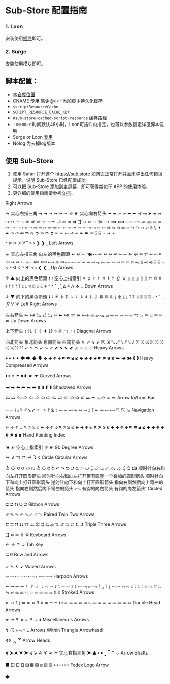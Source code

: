 # Sub-Store 配置指南


### 1. Loon
安装使用[插件](https://github.com/Keywos/rule/raw/main/Sub-Store/Sub-Store.plugin)即可。
### 2. Surge
安装使用[模块](https://github.com/Keywos/rule/raw/main/Sub-Store/Sub-Store.sgmodule)即可。
## 脚本配置：
* [本仓库位置](https://github.com/Keywos/Sub-Store/tree/feature-scriptResourceCache)
* CNAME 专用 感谢[@小一](https://github.com/xream/Sub-Store/tree/feature/scriptResourceCache/backend/src/utils)添加脚本持久化缓存 
* `$scriptResourceCache`
* `SCRIPT_RESOURCE_CACHE_KEY`
* `#sub-store-cached-script-resource` 缓存路径
* `TIMEDKEY` 时间默认48小时，Loon可插件内指定，也可以参数指定详见脚本说明
* Surge or Loon [专用](https://github.com/Keywos/rule/raw/main/cname.js)
* Nolog 为去掉log版本
## 使用 Sub-Store
1. 使用 Safari 打开这个 https://sub.store 如网页正常打开并且未弹出任何错误提示，说明 Sub-Store 已经配置成功。
2. 可以把 Sub-Store 添加到主屏幕，即可获得类似于 APP 的使用体验。
3. 更详细的使用指南请参考[文档](https://www.notion.so/Sub-Store-6259586994d34c11a4ced5c406264b46)。

Right Arrows

→
实心右指三角
➔
➜
➝
➞
🠖
🠒
☞
☛
实心向右箭头
➟
➠
➢
➣
➥
➦
↛
↝
➤
↠
↣
↦
↬
⇀
⇁
⇒
⇏
⇛
⇝
⇢
⇥
⇨
⇰
⇴
⇉
⇶
⇸
⇻
⇾
⟴
⟶
⟹
⟾
⟼
⟿
⤀
⤁
⤅
⤃
⤇
⤍
⤏
⤐
⤑
⤔
⤕
⤖
⤗
⤘
⤚
⤜
⤞
⤠
⤳
⥇
⥓
⥗
⥟
⥛
⥬
⥭
⥤
⥰
⥅
⥱
⥲
⥴
⥵
⥸
⥹
➧
➨
➩
➪
➫
➬
➭
➮
➯
➱
➲
➳
➵
➸
➺
➻
➼
➽
➾
⍄
⍈
⍆
➙
➛
>
˃
ᐅ
ᐉ
ᐳ
ᗒ
⃕
⃗
»
›
❯
❱
˲
Left Arrows

←
实心左指三角
向左的黑色箭頭
🠔
↚
🠐
☚
↜
↞
↢
↤
↫
↼
↽
⇐
⇍
⇚
⇇
⇜
⇠
⇤
⇦
⇷
⇺
⇽
⟵
⟸
⟽
⟻
⤂
⤆
⤌
⤎
⤙
⤛
⤝
⤟
⥆
⥒
⥖
⥚
⥞
⥪
⥫
⥢
⥳
⥶
⥷
⥺
⍃
⍇
⍅
<
˂
ᐊ
ᐸ
ᑉ
ᗕ
⃖
«
‹
❮
❰
˱
Up Arrows

↑
▲
向上的黑色箭頭
🠕
🠑
空心上指索引
↟
↥
↾
↿
⇑
⇞
⇡
⇪
⇧
⇫
⇬
⇭
⇮
⇯
⇈
⟰
⤊
⤉
⤒
⥉
⥔
⥘
⥜
⥠
⥣
⍐
⍓
⍍
⍏
^
˄
ˆ
˰
̑
̭
ᐃ
ᐞ
ᐱ
ᗑ
ᛣ
Down Arrows

↓
▼
向下的黑色箭頭
🠗
🠓
☟
↡
↧
⇂
⇃
⇓
⇟
⇣
⇩
⇊
⟱
⤋
⤈
⤓
⥕
⥙
⥝
⥡
⥥
⍗
⍌
⍔
⍖
˅
ˇ
ˬ
̬
ᐁ
ᐯ
ᗐ
Left Right Arrows

左右箭头
↭
↮
↹
⇄
⇆
⇿
⬌
⇔
⇌
⇹
⟷
⤄
⥂
⥃
⥄
⥈
⥊
⥋
⥎
⥐
⇋
⥦
⥧
⥨
⥩
⬄
⇼
Up Down Arrows

上下箭头
↨
⇅
⇕
⇳
⬍
⇵
⥮
⥯
⥌
⥍
⥏
⥑
Diagonal Arrows

西北箭头
东北箭头
东南箭头
西南箭头
⇖
⇗
⇘
⇙
⇱
⇲
⤡
⤢
⤣
⤤
⤥
⤦
⤧
⤨
⤩
⤪
⤭
⤮
⤯
⤰
⤱
⤲
➶
➴
➷
➹
➘
➚
⬈
⬉
⬊
⬋
⬀
⬁
⬂
⬃
Heavy Arrows

🠸
🠺
🠻
🠹
🡄
🡆
🡅
🡇
🡸
🡺
🡹
🡻
🡼
🡽
🡾
🡿
🢀
🢂
🢁
🢃
🢄
🢅
🢆
🢇
➨
➜
➽
❰
❱
Heavy Compressed Arrows

🠼
🠾
🠽
🠿
🡀
🡂
🡁
🡃
Curved Arrows

⮨
⮩
⮪
⮫
➥
➦
⮬
⮭
⮮
⮯
Shadowed Arrows

🢠
🢡
🢢
🢣
🢤
🢥
🢦
🢧
🢨
🢩
🢪
🢫
➩
➪
➫
➬
➭
➮
➯
➱
Arrow to/from Bar

⭰
⭲
⭱
⭳
⭶
⭷
⭸
⭹
⇤
⇥
⤒
⤓
↨
⤝
⤞
⤟
⤠
↤
↦
↥
↧
⬶
⤅
⟻
⟼
↸
⇱
⇲
Navigation Arrows

🡠
🡢
🡡
🡣
🡤
🡥
🡦
🡧
🡨
🡪
🡩
🡫
🡬
🡭
🡮
🡯
🡰
🡲
🡱
🡳
🡴
🡵
🡶
🡷
🡸
🡺
🡹
🡻
🡼
🡽
🡾
🡿
🢀
🢂
🢁
🢃
🢄
🢅
🢆
🢇
Hand Pointing Index

☚
☞
空心上指索引
☟
☛
90 Degree Arrows

↳
↲
↰
↱
↵
↴
☇
Circle Circular Arrows

↺
↻
⟲
⟳
⭯
⭮
↺
↻
⥀
⥁
↶
↷
⮌
⮍
⮎
⮏
⤻
⤸
⤾
⤿
⤺
⤼
⤽
⤹
🗘
⮔
顺时针向右和向左打开圆形箭头
顺时针向右和向左打开带有圆圈一个叠加的圆形箭头
顺时针向下和向上打开圆形箭头
逆时针向下和向上打开圆形箭头
指向右侧然后向上弯曲的箭头
指向右侧然后向下弯曲的箭头
⤶
⤷
有钩的向右箭头
有钩的向左箭头
⃕
Circled Arrows

⮈
⮊
⮉
⮋
➲
Ribbon Arrows

⮰
⮱
⮲
⮳
⮴
⮵
⮶
⮷
Paired Twin Two Arrows

⮄
⮆
⮅
⮇
⇈
⇊
⇇
⇉
⇆
⇄
⇅
⇵
⮀
⮂
⮁
⮃
Triple Three Arrows

⇶
⇚
⇛
⤊
⟱
Keyboard Arrows

←
→
↑
↓
Tab Key

⭾
⭿
Bow and Arrows

➶
➴
➷
➹
Waved Arrows

⬿
⤳
↜
↝
⇜
⇝
⬳
⟿
Harpoon Arrows

↼
⇀
↽
⇁
↿
↾
⇃
⇂
⥊
⥋
⥌
⥍
⥎
⥐
⥑
⥏
⥒
⥓
⥖
⥗
⥔
⥕
⥘
⥙
⥚
⥛
⥞
⥟
⥜
⥝
⥠
⥡
⥢
⥤
⥣
⥥
⇋
⇌
⥦
⥨
⥧
⥩
⥪
⥬
⥫
⥭
⥮
⥯
Stroked Arrows

⇷
⇸
⤉
⤈
⇹
⇺
⇻
⇞
⇟
⇼
⭺
⭼
⭻
⭽
⬴
⤀
⬵
⤁
⬹
⤔
⬺
⤕
⬻
⤖
⬼
⤗
⬽
⤘
Double Head Arrows

↞
↠
↟
↡
⯬
⯭
⯮
⯯
Miscellaneous Arrows

↯
☈
⥼
⥽
⥾
⥿
Arrows Within Triangle Arrowhead

🢔
🢖
🢕
🢗
Arrow Heads

⮜
⮞
⮝
⮟
➤
⮘
⮚
⮙
⮛
➢
➣
实心右指三角
➤
▲
🢐
🢒
🢑
🢓
⌃
⌄
Arrow Shafts

■
□
🞑
🞒
🞓
▦
▤
⧈
▨
▧
🢜
🢝
🢞
🢟
🢬
🢭
Fedex Logo Arrow

🡆
